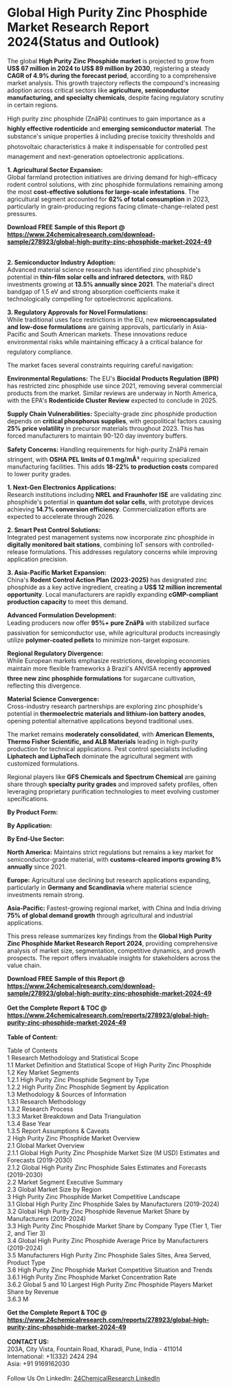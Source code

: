 <h1>Global High Purity Zinc Phosphide Market Research Report 2024(Status and Outlook)</h1><p>The global <strong>High Purity Zinc Phosphide market</strong> is projected to grow from <strong>US$ 67 million in 2024 to US$ 89 million by 2030</strong>, registering a steady <strong>CAGR of 4.9% during the forecast period</strong>, according to a comprehensive market analysis. This growth trajectory reflects the compound's increasing adoption across critical sectors like <strong>agriculture, semiconductor manufacturing, and specialty chemicals</strong>, despite facing regulatory scrutiny in certain regions.</p><p>High purity zinc phosphide (ZnâPâ) continues to gain importance as a <strong>highly effective rodenticide</strong> and <strong>emerging semiconductor material</strong>. The substance's unique properties â including precise toxicity thresholds and photovoltaic characteristics â make it indispensable for controlled pest management and next-generation optoelectronic applications.</p><p><strong>1. Agricultural Sector Expansion:</strong><br>
Global farmland protection initiatives are driving demand for high-efficacy rodent control solutions, with zinc phosphide formulations remaining among the most <strong>cost-effective solutions for large-scale infestations</strong>. The agricultural segment accounted for <strong>62% of total consumption</strong> in 2023, particularly in grain-producing regions facing climate-change-related pest pressures.</p><div><b>Download FREE Sample of this Report @ 
            <a href="https://www.24chemicalresearch.com/download-sample/278923/global-high-purity-zinc-phosphide-market-2024-49">
            https://www.24chemicalresearch.com/download-sample/278923/global-high-purity-zinc-phosphide-market-2024-49</a></b></div><br><p><strong>2. Semiconductor Industry Adoption:</strong><br>
Advanced material science research has identified zinc phosphide's potential in <strong>thin-film solar cells and infrared detectors</strong>, with R&amp;D investments growing at <strong>13.5% annually since 2021</strong>. The material's direct bandgap of 1.5 eV and strong absorption coefficients make it technologically compelling for optoelectronic applications.</p><p><strong>3. Regulatory Approvals for Novel Formulations:</strong><br>
While traditional uses face restrictions in the EU, new <strong>microencapsulated and low-dose formulations</strong> are gaining approvals, particularly in Asia-Pacific and South American markets. These innovations reduce environmental risks while maintaining efficacy â a critical balance for regulatory compliance.</p><p>The market faces several constraints requiring careful navigation:</p><p><strong>Environmental Regulations:</strong> The EU's <strong>Biocidal Products Regulation (BPR)</strong> has restricted zinc phosphide use since 2021, removing several commercial products from the market. Similar reviews are underway in North America, with the EPA's <strong>Rodenticide Cluster Review</strong> expected to conclude in 2025.</p><p><strong>Supply Chain Vulnerabilities:</strong> Specialty-grade zinc phosphide production depends on <strong>critical phosphorus supplies</strong>, with geopolitical factors causing <strong>25% price volatility</strong> in precursor materials throughout 2023. This has forced manufacturers to maintain 90-120 day inventory buffers.</p><p><strong>Safety Concerns:</strong> Handling requirements for high-purity ZnâPâ remain stringent, with <strong>OSHA PEL limits of 0.1 mg/mÂ³</strong> requiring specialized manufacturing facilities. This adds <strong>18-22% to production costs</strong> compared to lower purity grades.</p><p><strong>1. Next-Gen Electronics Applications:</strong><br>
Research institutions including <strong>NREL and Fraunhofer ISE</strong> are validating zinc phosphide's potential in <strong>quantum dot solar cells</strong>, with prototype devices achieving <strong>14.7% conversion efficiency</strong>. Commercialization efforts are expected to accelerate through 2026.</p><p><strong>2. Smart Pest Control Solutions:</strong><br>
Integrated pest management systems now incorporate zinc phosphide in <strong>digitally monitored bait stations</strong>, combining IoT sensors with controlled-release formulations. This addresses regulatory concerns while improving application precision.</p><p><strong>3. Asia-Pacific Market Expansion:</strong><br>
China's <strong>Rodent Control Action Plan (2023-2025)</strong> has designated zinc phosphide as a key active ingredient, creating a <strong>US$ 12 million incremental opportunity</strong>. Local manufacturers are rapidly expanding <strong>cGMP-compliant production capacity</strong> to meet this demand.</p><p><strong>Advanced Formulation Development:</strong><br>
	Leading producers now offer <strong>95%+ pure ZnâPâ</strong> with stabilized surface passivation for semiconductor use, while agricultural products increasingly utilize <strong>polymer-coated pellets</strong> to minimize non-target exposure.</p><p><strong>Regional Regulatory Divergence:</strong><br>
	While European markets emphasize restrictions, developing economies maintain more flexible frameworks â Brazil's ANVISA recently <strong>approved three new zinc phosphide formulations</strong> for sugarcane cultivation, reflecting this divergence.</p><p><strong>Material Science Convergence:</strong><br>
	Cross-industry research partnerships are exploring zinc phosphide's potential in <strong>thermoelectric materials and lithium-ion battery anodes</strong>, opening potential alternative applications beyond traditional uses.</p><p>The market remains <strong>moderately consolidated</strong>, with <strong>American Elements, Thermo Fisher Scientific, and ALB Materials</strong> leading in high-purity production for technical applications. Pest control specialists including <strong>Liphatech and LiphaTech</strong> dominate the agricultural segment with customized formulations.</p><p>Regional players like <strong>GFS Chemicals and Spectrum Chemical</strong> are gaining share through <strong>specialty purity grades</strong> and improved safety profiles, often leveraging proprietary purification technologies to meet evolving customer specifications.</p><p><strong>By Product Form:</strong></p><p><strong>By Application:</strong></p><p><strong>By End-Use Sector:</strong></p><p><strong>North America:</strong> Maintains strict regulations but remains a key market for semiconductor-grade material, with <strong>customs-cleared imports growing 8% annually</strong> since 2021.</p><p><strong>Europe:</strong> Agricultural use declining but research applications expanding, particularly in <strong>Germany and Scandinavia</strong> where material science investments remain strong.</p><p><strong>Asia-Pacific:</strong> Fastest-growing regional market, with China and India driving <strong>75% of global demand growth</strong> through agricultural and industrial applications.</p><p>This press release summarizes key findings from the <strong>Global High Purity Zinc Phosphide Market Research Report 2024</strong>, providing comprehensive analysis of market size, segmentation, competitive dynamics, and growth prospects. The report offers invaluable insights for stakeholders across the value chain.</p><div><b>Download FREE Sample of this Report @ 
            <a href="https://www.24chemicalresearch.com/download-sample/278923/global-high-purity-zinc-phosphide-market-2024-49">
            https://www.24chemicalresearch.com/download-sample/278923/global-high-purity-zinc-phosphide-market-2024-49</a></b></div><br><div><b>Get the Complete Report & TOC @ 
            <a href="https://www.24chemicalresearch.com/reports/278923/global-high-purity-zinc-phosphide-market-2024-49">
            https://www.24chemicalresearch.com/reports/278923/global-high-purity-zinc-phosphide-market-2024-49</a></b></div><br>
            <b>Table of Content:</b><p>Table of Contents<br />
 1 Research Methodology and Statistical Scope<br />
 1.1 Market Definition and Statistical Scope of High Purity Zinc Phosphide<br />
 1.2 Key Market Segments<br />
 1.2.1 High Purity Zinc Phosphide Segment by Type<br />
 1.2.2 High Purity Zinc Phosphide Segment by Application<br />
 1.3 Methodology & Sources of Information<br />
 1.3.1 Research Methodology<br />
 1.3.2 Research Process<br />
 1.3.3 Market Breakdown and Data Triangulation<br />
 1.3.4 Base Year<br />
 1.3.5 Report Assumptions & Caveats<br />
 2 High Purity Zinc Phosphide Market Overview<br />
 2.1 Global Market Overview<br />
 2.1.1 Global High Purity Zinc Phosphide Market Size (M USD) Estimates and Forecasts (2019-2030)<br />
 2.1.2 Global High Purity Zinc Phosphide Sales Estimates and Forecasts (2019-2030)<br />
 2.2 Market Segment Executive Summary<br />
 2.3 Global Market Size by Region<br />
 3 High Purity Zinc Phosphide Market Competitive Landscape<br />
 3.1 Global High Purity Zinc Phosphide Sales by Manufacturers (2019-2024)<br />
 3.2 Global High Purity Zinc Phosphide Revenue Market Share by Manufacturers (2019-2024)<br />
 3.3 High Purity Zinc Phosphide Market Share by Company Type (Tier 1, Tier 2, and Tier 3)<br />
 3.4 Global High Purity Zinc Phosphide Average Price by Manufacturers (2019-2024)<br />
 3.5 Manufacturers High Purity Zinc Phosphide Sales Sites, Area Served, Product Type<br />
 3.6 High Purity Zinc Phosphide Market Competitive Situation and Trends<br />
 3.6.1 High Purity Zinc Phosphide Market Concentration Rate<br />
 3.6.2 Global 5 and 10 Largest High Purity Zinc Phosphide Players Market Share by Revenue<br />
 3.6.3 M</p><div><b>Get the Complete Report & TOC @ 
            <a href="https://www.24chemicalresearch.com/reports/278923/global-high-purity-zinc-phosphide-market-2024-49">
            https://www.24chemicalresearch.com/reports/278923/global-high-purity-zinc-phosphide-market-2024-49</a></b></div><br><b>CONTACT US:</b><br>
            203A, City Vista, Fountain Road, Kharadi, Pune, India - 411014<br>
            International: +1(332) 2424 294<br>
            Asia: +91 9169162030 <br><br>
            Follow Us On LinkedIn: <a href="https://www.linkedin.com/company/24chemicalresearch/">24ChemicalResearch LinkedIn</a>